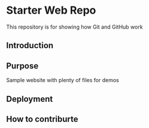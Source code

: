 # Starter Web Repo

This repository is for showing how Git and GitHub work

## Introduction

## Purpose

Sample website with plenty of files for demos

## Deployment

## How to contriburte